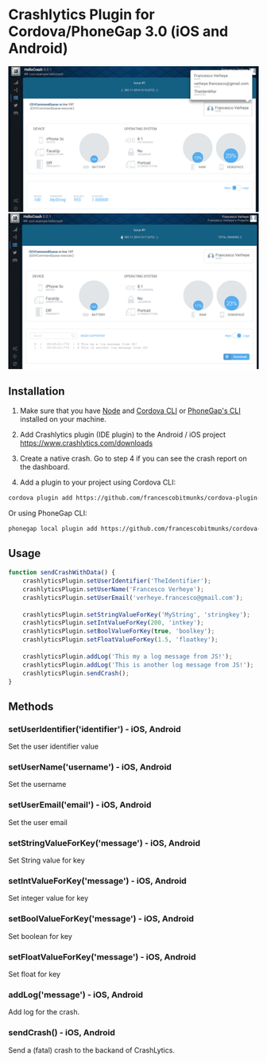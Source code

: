 # Crashlytics Plugin for Cordova/PhoneGap 3.0 (iOS and Android)

![Alt text](/screenshots/crashreport/crashreport-keys.png?raw=true "Keys")
![Alt text](/screenshots/crashreport/crashreport-logs.png?raw=true "Logs")

## Installation

1) Make sure that you have [Node](http://nodejs.org/) and [Cordova CLI](https://github.com/apache/cordova-cli) or [PhoneGap's CLI](https://github.com/mwbrooks/phonegap-cli) installed on your machine.

2) Add Crashlytics plugin (IDE plugin) to the Android / iOS project
https://www.crashlytics.com/downloads

3) Create a native crash. Go to step 4 if you can see the crash report on the dashboard.

4) Add a plugin to your project using Cordova CLI:

```bash
cordova plugin add https://github.com/francescobitmunks/cordova-plugin-crashlytics
```
Or using PhoneGap CLI:

```bash
phonegap local plugin add https://github.com/francescobitmunks/cordova-plugin-crashlytics
```

## Usage

```js
function sendCrashWithData() {
	crashlyticsPlugin.setUserIdentifier('TheIdentifier');
    crashlyticsPlugin.setUserName('Francesco Verheye');
    crashlyticsPlugin.setUserEmail('verheye.francesco@gmail.com');

    crashlyticsPlugin.setStringValueForKey('MyString', 'stringkey');
    crashlyticsPlugin.setIntValueForKey(200, 'intkey');
    crashlyticsPlugin.setBoolValueForKey(true, 'boolkey');
    crashlyticsPlugin.setFloatValueForKey(1.5, 'floatkey');

    crashlyticsPlugin.addLog('This my a log message from JS!');
    crashlyticsPlugin.addLog('This is another log message from JS!');
    crashlyticsPlugin.sendCrash();
}
```

## Methods

### setUserIdentifier('identifier') - iOS, Android
Set the user identifier value

### setUserName('username') - iOS, Android
Set the username

### setUserEmail('email') - iOS, Android
Set the user email

### setStringValueForKey('message') - iOS, Android
Set String value for key

### setIntValueForKey('message') - iOS, Android
Set integer value for key

### setBoolValueForKey('message') - iOS, Android
Set boolean for key

### setFloatValueForKey('message') - iOS, Android
Set float for key

### addLog('message') - iOS, Android
Add log for the crash.

### sendCrash() - iOS, Android
Send a (fatal) crash to the backand of CrashLytics.


